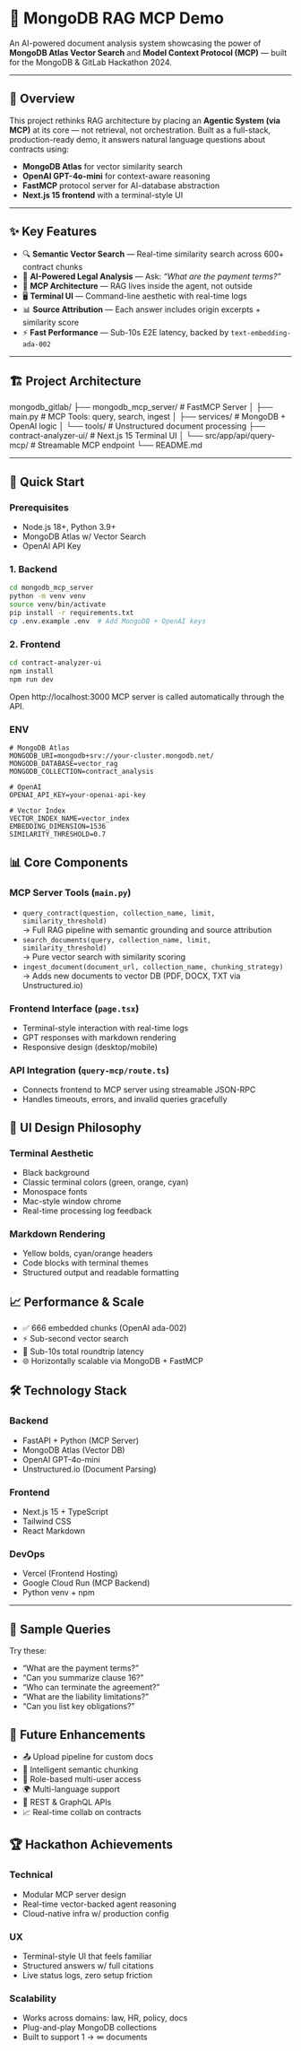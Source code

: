 # 🚀 MongoDB RAG MCP Demo

An AI-powered document analysis system showcasing the power of **MongoDB Atlas Vector Search** and **Model Context Protocol (MCP)** — built for the MongoDB & GitLab Hackathon 2024.

---

## 🎯 Overview

This project rethinks RAG architecture by placing an **Agentic System (via MCP)** at its core — not retrieval, not orchestration. Built as a full-stack, production-ready demo, it answers natural language questions about contracts using:

- **MongoDB Atlas** for vector similarity search  
- **OpenAI GPT-4o-mini** for context-aware reasoning  
- **FastMCP** protocol server for AI-database abstraction  
- **Next.js 15 frontend** with a terminal-style UI  

---

## ✨ Key Features

- 🔍 **Semantic Vector Search** — Real-time similarity search across 600+ contract chunks  
- 🤖 **AI-Powered Legal Analysis** — Ask: _“What are the payment terms?”_  
- 🧠 **MCP Architecture** — RAG lives inside the agent, not outside  
- 🖥️ **Terminal UI** — Command-line aesthetic with real-time logs  
- 📊 **Source Attribution** — Each answer includes origin excerpts + similarity score  
- ⚡ **Fast Performance** — Sub-10s E2E latency, backed by `text-embedding-ada-002`  

---

## 🏗️ Project Architecture
mongodb_gitlab/
├── mongodb_mcp_server/         # FastMCP Server
│   ├── main.py                 # MCP Tools: query, search, ingest
│   ├── services/               # MongoDB + OpenAI logic
│   └── tools/                  # Unstructured document processing
├── contract-analyzer-ui/      # Next.js 15 Terminal UI
│   └── src/app/api/query-mcp/ # Streamable MCP endpoint
└── README.md

---

## 🚀 Quick Start

### Prerequisites

- Node.js 18+, Python 3.9+  
- MongoDB Atlas w/ Vector Search  
- OpenAI API Key  

### 1. Backend

```bash
cd mongodb_mcp_server
python -m venv venv
source venv/bin/activate
pip install -r requirements.txt
cp .env.example .env  # Add MongoDB + OpenAI keys
```

### 2. Frontend
```bash
cd contract-analyzer-ui
npm install
npm run dev
```

Open http://localhost:3000
MCP server is called automatically through the API.

### ENV
```
# MongoDB Atlas
MONGODB_URI=mongodb+srv://your-cluster.mongodb.net/
MONGODB_DATABASE=vector_rag
MONGODB_COLLECTION=contract_analysis

# OpenAI
OPENAI_API_KEY=your-openai-api-key

# Vector Index
VECTOR_INDEX_NAME=vector_index
EMBEDDING_DIMENSION=1536
SIMILARITY_THRESHOLD=0.7

```

## 📊 Core Components

### MCP Server Tools (`main.py`)
- `query_contract(question, collection_name, limit, similarity_threshold)`  
  → Full RAG pipeline with semantic grounding and source attribution  
- `search_documents(query, collection_name, limit, similarity_threshold)`  
  → Pure vector search with similarity scoring  
- `ingest_document(document_url, collection_name, chunking_strategy)`  
  → Adds new documents to vector DB (PDF, DOCX, TXT via Unstructured.io)

### Frontend Interface (`page.tsx`)
- Terminal-style interaction with real-time logs  
- GPT responses with markdown rendering  
- Responsive design (desktop/mobile)

### API Integration (`query-mcp/route.ts`)
- Connects frontend to MCP server using streamable JSON-RPC  
- Handles timeouts, errors, and invalid queries gracefully  



## 🎨 UI Design Philosophy

### Terminal Aesthetic
- Black background  
- Classic terminal colors (green, orange, cyan)  
- Monospace fonts  
- Mac-style window chrome  
- Real-time processing log feedback  

### Markdown Rendering
- Yellow bolds, cyan/orange headers  
- Code blocks with terminal themes  
- Structured output and readable formatting  


## 📈 Performance & Scale
- ✅ 666 embedded chunks (OpenAI ada-002)  
- ⚡ Sub-second vector search  
- 🧠 Sub-10s total roundtrip latency  
- 🌐 Horizontally scalable via MongoDB + FastMCP  


## 🛠️ Technology Stack

### Backend
- FastAPI + Python (MCP Server)  
- MongoDB Atlas (Vector DB)  
- OpenAI GPT-4o-mini  
- Unstructured.io (Document Parsing)

### Frontend
- Next.js 15 + TypeScript  
- Tailwind CSS  
- React Markdown

### DevOps
- Vercel (Frontend Hosting)  
- Google Cloud Run (MCP Backend)  
- Python venv + npm  

---

## 📝 Sample Queries

Try these:
- “What are the payment terms?”  
- “Can you summarize clause 16?”  
- “Who can terminate the agreement?”  
- “What are the liability limitations?”  
- “Can you list key obligations?”  


## 🔮 Future Enhancements
- 📤 Upload pipeline for custom docs  
- 🧠 Intelligent semantic chunking  
- 🔐 Role-based multi-user access  
- 🌍 Multi-language support  
- 🧩 REST & GraphQL APIs  
- 📈 Real-time collab on contracts  


## 🏆 Hackathon Achievements

### Technical
- Modular MCP server design  
- Real-time vector-backed agent reasoning  
- Cloud-native infra w/ production config  

### UX
- Terminal-style UI that feels familiar  
- Structured answers w/ full citations  
- Live status logs, zero setup friction  

### Scalability
- Works across domains: law, HR, policy, docs  
- Plug-and-play MongoDB collections  
- Built to support 1 → ∞ documents  
